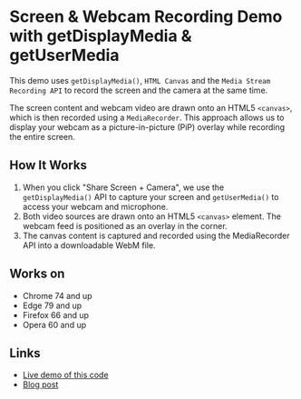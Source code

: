 # Screen & Webcam Recording Demo with getDisplayMedia & getUserMedia

This demo uses `getDisplayMedia()`, `HTML Canvas` and the `Media Stream Recording API` to record the screen and the camera at the same time.

The screen content and webcam video are drawn onto an HTML5 `<canvas>`, which is then recorded using a `MediaRecorder`. This approach allows us to display your webcam as a picture-in-picture (PiP) overlay while recording the entire screen.

## How It Works
1. When you click "Share Screen + Camera", we use the `getDisplayMedia()` API to capture your screen and `getUserMedia()` to access your webcam and microphone.
2. Both video sources are drawn onto an HTML5 `<canvas>` element. The webcam feed is positioned as an overlay in the corner.
3. The canvas content is captured and recorded using the MediaRecorder API into a downloadable WebM file.

## Works on
* Chrome 74 and up
* Edge 79 and up
* Firefox 66 and up
* Opera 60 and up

## Links
* [Live demo of this code](https://addpipe.com/get-display-media-with-cam-demo/)
* [Blog post](https://blog.addpipe.com/recording-the-webcam-and-screen-same-time/)
